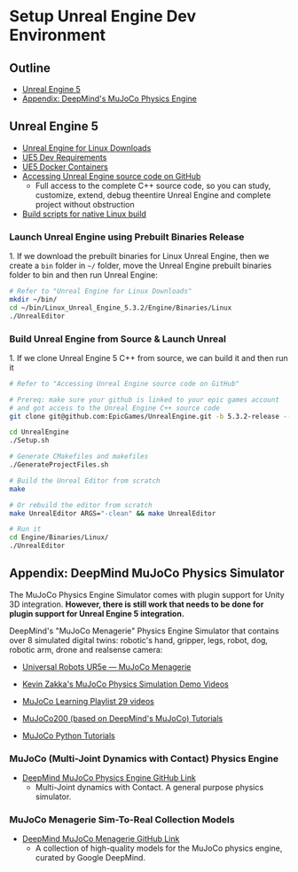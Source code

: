 # Setup Unreal Engine Dev Environment

## Outline

- [Unreal Engine 5](#unreal-engine-5)
- [Appendix: DeepMind's MuJoCo Physics Engine](#deepmind-mujoco-physics-simulator)

## Unreal Engine 5

- [Unreal Engine for Linux Downloads](https://www.unrealengine.com/en-US/linux)
- [UE5 Dev Requirements](https://docs.unrealengine.com/5.0/en-USlinux-development-requirements-for-unreal-engine/)
- [UE5 Docker Containers](https://docs.unrealengine.com/5.0/en-USquick-start-guide-for-using-container-images-in-unreal-engine/)
- [Accessing Unreal Engine source code on GitHub](https://www.unrealengine.com/en-US/ue-on-github)
    - Full access to the complete C++ source code, so you can study, customize, extend, debug theentire Unreal Engine and complete project without obstruction
- [Build scripts for native Linux build](https://github.com/EpicGames/UnrealEngine/blob/releaseEngine/Build/BatchFiles/Linux/README.md)

### Launch Unreal Engine using Prebuilt Binaries Release

1\. If we download the prebuilt binaries for Linux Unreal Engine, then we create a `bin` folder in `~/` folder, move the Unreal Engine prebuilt binaries folder to bin and then run Unreal Engine:

~~~bash
# Refer to "Unreal Engine for Linux Downloads"
mkdir ~/bin/
cd ~/bin/Linux_Unreal_Engine_5.3.2/Engine/Binaries/Linux
./UnrealEditor
~~~

### Build Unreal Engine from Source & Launch Unreal

1\. If we clone Unreal Engine 5 C++ from source, we can build it and then run it

~~~bash
# Refer to "Accessing Unreal Engine source code on GitHub"

# Prereq: make sure your github is linked to your epic games account
# and got access to the Unreal Engine C++ source code
git clone git@github.com:EpicGames/UnrealEngine.git -b 5.3.2-release --recursive

cd UnrealEngine
./Setup.sh

# Generate CMakefiles and makefiles
./GenerateProjectFiles.sh

# Build the Unreal Editor from scratch
make

# Or rebuild the editor from scratch
make UnrealEditor ARGS="-clean" && make UnrealEditor

# Run it
cd Engine/Binaries/Linux/
./UnrealEditor
~~~


## Appendix: DeepMind MuJoCo Physics Simulator

The MuJoCo Physics Engine Simulator comes with plugin support for Unity 3D integration. **However, there is still work that needs to be done for plugin support for Unreal Engine 5 integration.**

DeepMind's "MuJoCo Menagerie" Physics Engine Simulator that contains over 8 simulated digital twins: robotic's hand, gripper, legs, robot, dog, robotic arm, drone and realsense camera:

- [Universal Robots UR5e — MuJoCo Menagerie](https://www.youtube.com/watch?v=gAqwNeY0juo)

- [Kevin Zakka's MuJoCo Physics Simulation Demo Videos](https://www.youtube.com/@kevin_zakka/videos)

- [MuJoCo Learning Playlist 29 videos](https://www.youtube.com/playlist?list=PLzWiCM7Cn8WYCrvMYGszduvFhkw-RvjAl)

- [MuJoCo200 (based on DeepMind's MuJoCo) Tutorials](https://www.youtube.com/playlist?list=PLc7bpbeTIk758Ad3fkSywdxHWpBh9PM0G)

- [MuJoCo Python Tutorials](https://www.youtube.com/playlist?list=PLc7bpbeTIk75dgBVd07z6_uKN1KQkwFRK)

### MuJoCo (Multi-Joint Dynamics with Contact) Physics Engine

- [DeepMind MuJoCo Physics Engine GitHub Link](https://github.com/google-deepmind/mujoco)
    - Multi-Joint dynamics with Contact. A general purpose physics simulator.

### MuJoCo Menagerie Sim-To-Real Collection Models

- [DeepMind MuJoCo Menagerie GitHub Link](https://github.com/google-deepmind/mujoco_menagerie)
    - A collection of high-quality models for the MuJoCo physics engine, curated by Google DeepMind.
